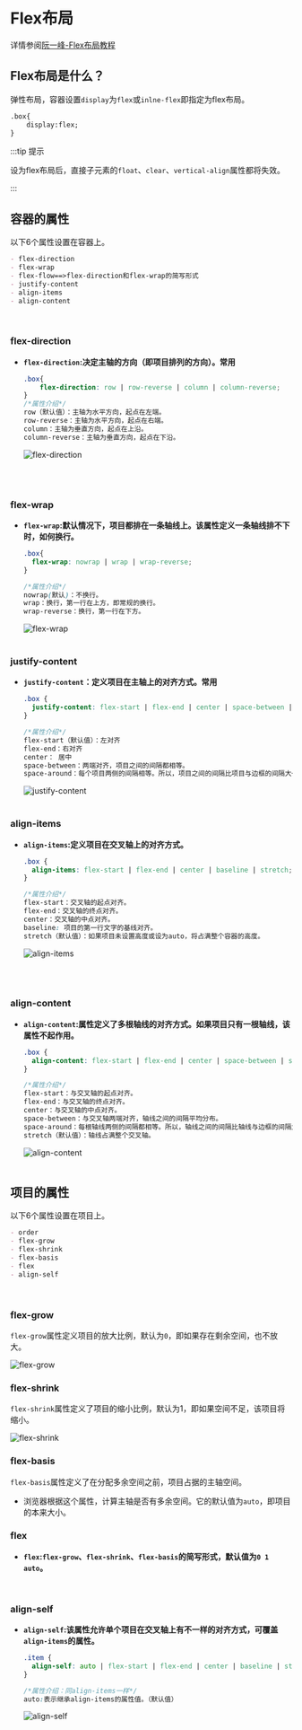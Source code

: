 # Flex布局

详情参阅[阮一峰-Flex布局教程](http://www.ruanyifeng.com/blog/2015/07/flex-grammar.html?^%$)

## Flex布局是什么？

弹性布局，容器设置`display`为`flex`或`inlne-flex`即指定为flex布局。

```html
.box{
    display:flex;
}
```

:::tip 提示

设为flex布局后，直接子元素的`float`、`clear`、`vertical-align`属性都将失效。

:::

## 容器的属性

以下6个属性设置在容器上。

```markdown
- flex-direction
- flex-wrap
- flex-flow==>flex-direction和flex-wrap的简写形式
- justify-content
- align-items
- align-content
```

<br/>

### flex-direction
- **`flex-direction`:决定主轴的方向（即项目排列的方向）。常用**
  
  ```css
  .box{
      flex-direction: row | row-reverse | column | column-reverse;
  }
  /*属性介绍*/
  row（默认值）：主轴为水平方向，起点在左端。
  row-reverse：主轴为水平方向，起点在右端。
  column：主轴为垂直方向，起点在上沿。
  column-reverse：主轴为垂直方向，起点在下沿。
  ```
  
  ![flex-direction](../assets/img/flex-direction.jpg)    
  
  <br/> <br/>

### flex-wrap
- **`flex-wrap`:默认情况下，项目都排在一条轴线上。该属性定义一条轴线排不下时，如何换行。**
  
  ```css
  .box{
    flex-wrap: nowrap | wrap | wrap-reverse;
  }
  
  /*属性介绍*/
  nowrap(默认)：不换行。
  wrap：换行，第一行在上方，即常规的换行。
  wrap-reverse：换行，第一行在下方。
  ```
  
  ![flex-wrap](../assets/img/flex-wrap.jpg)
  <br/> <br/>

### justify-content
- **`justify-content`：定义项目在主轴上的对齐方式。常用**
  
  ```css
  .box {
    justify-content: flex-start | flex-end | center | space-between | space-around;
  }
  
  /*属性介绍*/
  flex-start（默认值）：左对齐
  flex-end：右对齐
  center： 居中
  space-between：两端对齐，项目之间的间隔都相等。
  space-around：每个项目两侧的间隔相等。所以，项目之间的间隔比项目与边框的间隔大一倍。
  ```
  
  ![justify-content](../assets/img/flex-justify-content.jpg)
  <br/> <br/>

### align-items
- **`align-items`:定义项目在交叉轴上的对齐方式。**
  
  ```css
  .box {
    align-items: flex-start | flex-end | center | baseline | stretch;
  }
  
  /*属性介绍*/
  flex-start：交叉轴的起点对齐。
  flex-end：交叉轴的终点对齐。
  center：交叉轴的中点对齐。
  baseline: 项目的第一行文字的基线对齐。
  stretch（默认值）：如果项目未设置高度或设为auto，将占满整个容器的高度。
  ```
  
  ![align-items](../assets/img/flex-align-item.jpg)

<br/> <br/>

### align-content
- **`align-content`:属性定义了多根轴线的对齐方式。如果项目只有一根轴线，该属性不起作用。**
  
  ```css
  .box {
    align-content: flex-start | flex-end | center | space-between | space-around | stretch;
  }
  
  /*属性介绍*/
  flex-start：与交叉轴的起点对齐。
  flex-end：与交叉轴的终点对齐。
  center：与交叉轴的中点对齐。
  space-between：与交叉轴两端对齐，轴线之间的间隔平均分布。
  space-around：每根轴线两侧的间隔都相等。所以，轴线之间的间隔比轴线与边框的间隔大一倍。
  stretch（默认值）：轴线占满整个交叉轴。
  ```
  
  ![align-content](../assets/img/flex-align-content.jpg)
  <br/> <br/>

## 项目的属性

以下6个属性设置在项目上。

```markdown
- order
- flex-grow
- flex-shrink
- flex-basis
- flex
- align-self
```

<br/>

### flex-grow
`flex-grow`属性定义项目的放大比例，默认为`0`，即如果存在剩余空间，也不放大。
    
  ![flex-grow](../assets/img/flex-grow.jpg)

### flex-shrink
`flex-shrink`属性定义了项目的缩小比例，默认为1，即如果空间不足，该项目将缩小。
  
  ![flex-shrink](../assets/img/flex-shrink.jpg)

### flex-basis
 `flex-basis`属性定义了在分配多余空间之前，项目占据的主轴空间。
- 浏览器根据这个属性，计算主轴是否有多余空间。它的默认值为`auto`，即项目的本来大小。

### flex
- **`flex`:`flex-grow`、`flex-shrink`、`flex-basis`的简写形式，默认值为`0 1 auto`。**

<br/>

### align-self
- **`align-self`:该属性允许单个项目在交叉轴上有不一样的对齐方式，可覆盖`align-items`的属性。**
  
  ```css
  .item {
    align-self: auto | flex-start | flex-end | center | baseline | stretch;
  }
  
  /*属性介绍：同align-items一样*/
  auto:表示继承align-items的属性值。（默认值）
  ```
  
  ![align-self](../assets/img/flex-align-self.jpg)
